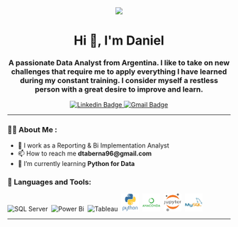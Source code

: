 <div id="header" align="center">
    <img src="https://media.giphy.com/media/92cu6TfCZDVRBkmmDu/giphy.gif" width="200" />
    <h1 align="center">Hi 👋, I'm Daniel</h1>
    <h3 align="center">A passionate Data Analyst from Argentina. I like to take on new challenges that require me to apply everything I have learned during my constant training. 
    I consider myself a restless person with a great desire to improve and learn. 
    </h3>
</div>
              
<div id="badges" align = "center">
    <a href = "https://www.linkedin.com/in/dtaberna">
        <img src = "https://img.shields.io/badge/LinkedIn-0077B5?style=for-the-badge&logo=linkedin&logoColor=white"
            alt = "Linkedin Badge">
    </a>
     <a href="mailto:dtaberna96@gmail.com">
        <img src = "https://img.shields.io/badge/Gmail-D14836?style=for-the-badge&logo=gmail&logoColor=white"
            alt = "Gmail Badge">
    </a>
  </div>  

---

<div id="about-me" style="text-align: left;">
    <h3>👨‍💻 About Me :</h3>
    <ul>
        <li>📝 I work as a Reporting & Bi Implementation Analyst</li>
        <li>📫 How to reach me <strong>dtaberna96@gmail.com</strong></li>
        <li>🌱 I’m currently learning <strong>Python for Data</strong></li>
    </ul>
</div>


<div align="left">
    <h3>🔨 Languages and Tools:</h3>
    <div>
        <img src="https://cyclr.com/wp-content/uploads/2022/03/ext-550.png" title="Microsfot SQL Server" alt="SQL Server" width="40" height="40"/>&nbsp;
        <img src="https://github.com/microsoft/PowerBI-Icons/blob/main/SVG/Power-BI.svg"  title="Microsoft Power Bi" alt="Power Bi" width="40" height="40"/>&nbsp;
        <img src="https://surveymonkey-assets.s3.amazonaws.com/papiasset/apps/logos/2e989404-aed0-41ea-9198-ddc1c76d7a4a" title="Tableau" alt="Tableau" width="40" height="40"/>&nbsp;
        <img src="https://github.com/devicons/devicon/blob/master/icons/python/python-original-wordmark.svg" title="Python" alt="Python" width="40" height="40"/>&nbsp;
        <img src="https://github.com/devicons/devicon/blob/master/icons/anaconda/anaconda-original-wordmark.svg" title="Anaconda" alt="Anaconda" width="40" height="40"/>&nbsp;
        <img src="https://github.com/devicons/devicon/blob/master/icons/jupyter/jupyter-original-wordmark.svg" title="Jupyter" alt="Jupyter" width="40" height="40"/>&nbsp;
        <img src="https://github.com/devicons/devicon/blob/master/icons/mysql/mysql-original-wordmark.svg" title="MySQL"  alt="MySQL" width="40" height="40"/>&nbsp;
      </div>
</div>

---
